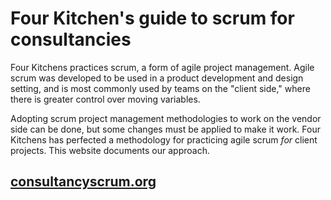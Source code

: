 # Four Kitchen's guide to scrum for consultancies

Four Kitchens practices scrum, a form of agile project management. Agile scrum was developed to be used in a product development and design setting, and is most commonly used by teams on the "client side," where there is greater control over moving variables.

Adopting scrum project management methodologies to work on the vendor side can be done, but some changes must be applied to make it work. Four Kitchens has perfected a methodology for practicing agile scrum _for_ client projects. This website documents our approach.

## [consultancyscrum.org](http://consultancyscrum.org/)
